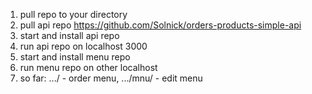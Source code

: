 1. pull repo to your directory
2. pull api repo https://github.com/Solnick/orders-products-simple-api
3. start and install api repo
4. run api repo on localhost 3000
5. start and install menu repo
6. run menu repo on other localhost
7. so far: .../ - order menu, .../mnu/ - edit menu
